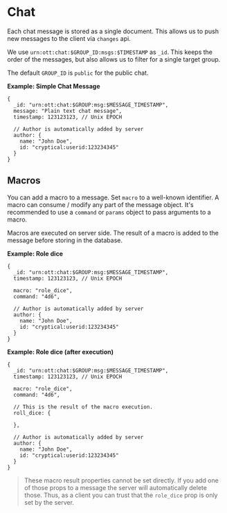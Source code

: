 # Chat

Each chat message is stored as a single document. This allows us to push new messages to the client via `changes` api.

We use `urn:ott:chat:$GROUP_ID:msgs:$TIMESTAMP` as `_id`. This keeps the order of the messages, but also allows us to 
filter for a single target group.

The default `GROUP_ID` is `public` for the public chat.

**Example: Simple Chat Message** 
```json5
{
  _id: "urn:ott:chat:$GROUP:msg:$MESSAGE_TIMESTAMP",
  message: "Plain text chat message",
  timestamp: 123123123, // Unix EPOCH
  
  // Author is automatically added by server
  author: {
    name: "John Doe",
    id: "cryptical:userid:123234345" 
  }
}
```  

## Macros

You can add a macro to a message. Set `macro` to a well-known identifier. A macro can consume / modify any part of the
message object. It's recommended to use a `command` or `params` object to pass arguments to a macro. 

Macros are executed on server side. The result of a macro is added to the message before storing in the database.

**Example: Role dice** 
```json5
{
  _id: "urn:ott:chat:$GROUP:msg:$MESSAGE_TIMESTAMP",
  timestamp: 123123123, // Unix EPOCH

  macro: "role_dice",
  command: "4d6",
  
  // Author is automatically added by server
  author: {
    name: "John Doe",
    id: "cryptical:userid:123234345" 
  }
}
```  

**Example: Role dice (after execution)** 
```json5
{
  _id: "urn:ott:chat:$GROUP:msg:$MESSAGE_TIMESTAMP",
  timestamp: 123123123, // Unix EPOCH

  macro: "role_dice",
  command: "4d6",

  // This is the result of the macro execution.
  roll_dice: {
  
  },
  
  // Author is automatically added by server
  author: {
    name: "John Doe",
    id: "cryptical:userid:123234345" 
  }
}
```  

> These macro result properties cannot be set directly. If you add one of those props to a message the server will 
> automatically delete those. Thus, as a client you can trust that the `role_dice` prop is only set by the server.
  
